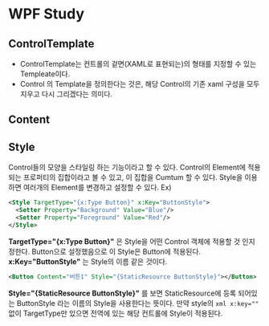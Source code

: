 # WPF Study
## ControlTemplate
- ControlTemplate는 컨트롤의 겉면(XAML로 표현되는)의 형태를 지정할 수 있는 Templeate이다.
- Control 의 Template을 정의한다는 것은, 해당 Control의 기존 xaml 구성을 모두 지우고 다시 그리겠다는 의미다.



## Content



## Style
Control들의 모양을 스타일링 하는 기능이라고 할 수 있다.
Control의 Element에 적용되는 프로퍼티의 집합이라고 볼 수 있고, 이 집합을 Cumtum 할 수 있다.
Style을 이용하면 여러개의 Element를 변경하고 설정할 수 있다.
Ex)
```xml
<Style TargetType="{x:Type Button}" x:Key="ButtonStyle">
  <Setter Property="Background" Value="Blue"/>
  <Setter Property="Foreground" Value="Red"/>
</Style>
```
**TargetType="{x:Type Button}"** 은 Style을 어떤 Control 객체에 적용할 것 인지 정한다.
Button으로 설정했음으로 이 Style은 Button에 적용된다.
**x:Key="ButtonStyle"** 는 Style의 이름 같은 것이다.

```xml
<Button Content="버튼1" Style="{StaticResource ButtonStyle}"></Button>
```
**Style="{StaticResource ButtonStyle}"** 를 보면 StaticResource에 등록 되어있는 ButtonStyle 라는 이름의 Style을 사용한다는 뜻이다.
만약 style의 ```xml x:key=""``` 없이 TargetType만 있으면 전역에 있는 해당 컨트롤에 Style이 적용된다. 
